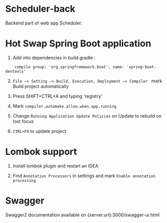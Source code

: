 # Scheduler-back
Backend part of web app Scheduler.

# Hot Swap Spring Boot application

1) Add into dependencies in build.gradle :
```
    compile group: 'org.springframework.boot', name: 'spring-boot-devtools'
```


2) ```File –> Setting –> Build, Execution, Deployment –> Compiler ```  mark Build project automatically

3) Press SHIFT+CTRL+A  and typing 'registry'

4) Mark  ```compiler.automake.allow.when.app.running ```

5) Change ```Running Application Update Policies``` on Update to rebuild on lost focus

6) ```CTRL+F9``` to update project

# Lombok support

1) Install lombok plugin and restart an IDEA

2) Find ```Annotation Processors``` in settings and mark ```Enable annotation processing```

# Swagger

Swagger2 documentation available on {server.url}:3000/swagger-ui.html
